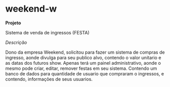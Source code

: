 # weekend-w

**Projeto**

Sistema de venda de ingressos (FESTA)

*Descrição*

Dono da empresa Weekend, solicitou para fazer um sistema de compras de ingresso, aonde divulga para seu publico 
alvo, contendo o valor unitario e as datas dos futuros show. Apenas terá um painel administrativo,
aonde o mesmo pode criar, editar, remover festas em seu sistema. Contendo um banco de dados para quantidade de usuario
que compraram o ingressos, e contendo, informações de seus usuarios.



